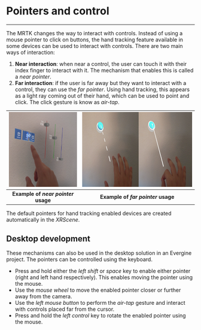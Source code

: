 # Pointers and control
---
The MRTK changes the way to interact with controls. Instead of using a mouse pointer to click on buttons, the hand tracking feature available in some devices can be used to interact with controls.
There are two main ways of interaction:
1. **Near interaction**: when near a control, the user can touch it with their index finger to interact with it. The mechanism that enables this is called a *near pointer*.
2. **Far interaction**: if the user is far away but they want to interact with a control, they can use the *far pointer*. Using hand tracking, this appears as a light ray coming out of their hand, which can be used to point and click. The click gesture is know as *air-tap*.

|<img alt="Near pointer" src="images/near_pointer.png" height="200">|<img alt="Far pointer" src="images/far_pointer.png" height="200">|
|:--:|:--:|
| **Example of *near pointer* usage** | **Example of *far pointer* usage** |

The default pointers for hand tracking enabled devices are created automatically in the *XRScene*.

## Desktop development
These mechanisms can also be used in the desktop solution in an Evergine project. The pointers can be controlled using the keyboard.
- Press and hold either the *left shift* or *space* key to enable either pointer (right and left hand respectively). This enables moving the pointer using the mouse.
- Use the *mouse wheel* to move the enabled pointer closer or further away from the camera.
- Use the *left mouse button* to perform the *air-tap* gesture and interact with controls placed far from the cursor.
- Press and hold the *left control* key to rotate the enabled pointer using the mouse.